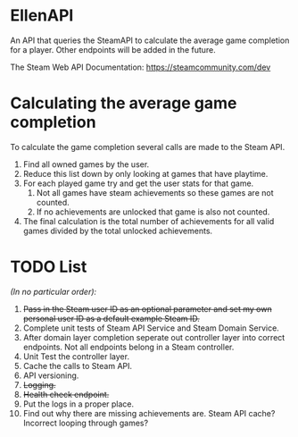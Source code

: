 # EllenAPI
An API that queries the SteamAPI to calculate the average game completion for a player. Other endpoints will be added in the future.

The Steam Web API Documentation: https://steamcommunity.com/dev 

# Calculating the average game completion
To calculate the game completion several calls are made to the Steam API.
1. Find all owned games by the user.
2. Reduce this list down by only looking at games that have playtime. 
3. For each played game try and get the user stats for that game.
    1. Not all games have steam achievements so these games are not counted.
    2. If no achievements are unlocked that game is also not counted.
4. The final calculation is the total number of achievements for all valid games divided by the total unlocked achievements.


# TODO List 
_(In no particular order):_
1. ~~Pass in the Steam user ID as an optional parameter and set my own personal user ID as a default example Steam ID.~~
2. Complete unit tests of Steam API Service and Steam Domain Service.
3. After domain layer completion seperate out controller layer into correct endpoints. Not all endpoints belong in a Steam controller.
4. Unit Test the controller layer.
5. Cache the calls to Steam API.
6. API versioning.
7. ~~Logging.~~
8. ~~Health check endpoint.~~
9. Put the logs in a proper place.
10. Find out why there are missing achievements are. Steam API cache? Incorrect looping through games? 
